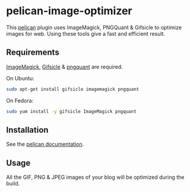 pelican-image-optimizer
=======================

This [pelican](http://blog.getpelican.com/) plugin uses ImageMagick, PNGQuant &amp; Gifsicle to optimize images for web. Using these tools give a fast and efficient result.

## Requirements

[ImageMagick](http://www.imagemagick.org/), [Gifsicle](http://www.lcdf.org/gifsicle/) & [pngquant](http://pngquant.org/) are required.

On Ubuntu:
```bash
sudo apt-get install gifsicle imagemagick pngquant
```

On Fedora:
```bash
sudo yum install -y gifsicle ImageMagick pngquant
```

## Installation

See the [pelican documentation](http://docs.getpelican.com/en/latest/plugins.html).

## Usage

All the GIF, PNG & JPEG images of your blog will be optimized during the build.
